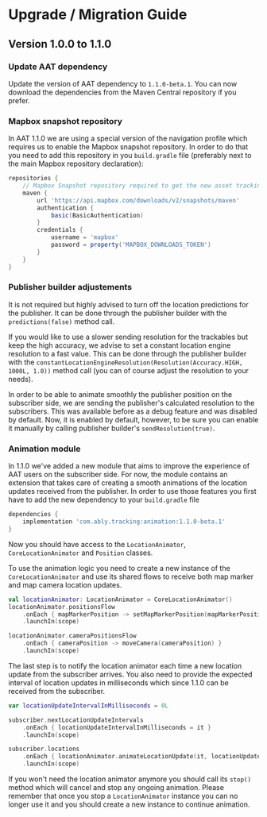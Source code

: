 # Upgrade / Migration Guide

## Version 1.0.0 to 1.1.0

### Update AAT dependency

Update the version of AAT dependency to `1.1.0-beta.1`.
You can now download the dependencies from the Maven Central repository if you prefer.

### Mapbox snapshot repository

In AAT 1.1.0 we are using a special version of the navigation profile which requires us to enable the Mapbox snapshot repository. In order to do that you need to add this repository in you `build.gradle` file (preferably next to the main Mapbox repository declaration):

```groovy
repositories {
    // Mapbox Snapshot repository required to get the new asset tracking navigation profile.
    maven {
        url 'https://api.mapbox.com/downloads/v2/snapshots/maven'
        authentication {
            basic(BasicAuthentication)
        }
        credentials {
            username = 'mapbox'
            password = property('MAPBOX_DOWNLOADS_TOKEN')
        }
    }
}
```

### Publisher builder adjustements

It is not required but highly advised to turn off the location predictions for the publisher. It can be done through the publisher builder with the `predictions(false)` method call.

If you would like to use a slower sending resolution for the trackables but keep the high accuracy, we advise to set a constant location engine resolution to a fast value. This can be done through the publisher builder with the `constantLocationEngineResolution(Resolution(Accuracy.HIGH, 1000L, 1.0))` method call (you can of course adjust the resolution to your needs).

In order to be able to animate smoothly the publisher position on the subscriber side, we are sending the publisher's calculated resolution to the subscribers. This was available before as a debug feature and was disabled by default. Now, it is enabled by default, however, to be sure you can enable it manually by calling publisher builder's `sendResolution(true)`.

### Animation module

In 1.1.0 we've added a new module that aims to improve the experience of AAT users on the subscriber side. For now, the module contains an extension that takes care of creating a smooth animations of the location updates received from the publisher. In order to use those features you first have to add the new dependency to your `build.gradle` file

```groovy
dependencies {
    implementation 'com.ably.tracking:animation:1.1.0-beta.1'
}
```

Now you should have access to the `LocationAnimator`, `CoreLocationAnimator` and `Position` classes.

To use the animation logic you need to create a new instance of the `CoreLocationAnimator` and use its shared flows to receive both map marker and map camera location updates.

```kotlin
val locationAnimator: LocationAnimator = CoreLocationAnimator()
locationAnimator.positionsFlow
    .onEach { mapMarkerPosition -> setMapMarkerPosition(mapMarkerPosition) }
    .launchIn(scope)

locationAnimator.cameraPositionsFlow
    .onEach { cameraPosition -> moveCamera(cameraPosition) }
    .launchIn(scope)
```

The last step is to notify the location animator each time a new location update from the subscriber arrives. You also need to provide the expected interval of location updates in milliseconds which since 1.1.0 can be received from the subscriber.

```kotlin
var locationUpdateIntervalInMilliseconds = 0L

subscriber.nextLocationUpdateIntervals
    .onEach { locationUpdateIntervalInMilliseconds = it }
    .launchIn(scope)

subscriber.locations
    .onEach { locationAnimator.animateLocationUpdate(it, locationUpdateIntervalInMilliseconds) }
    .launchIn(scope)
```

If you won't need the location animator anymore you should call its `stop()` method which will cancel and stop any ongoing animation. Please remember that once you stop a `LocationAnimator` instance you can no longer use it and you should create a new instance to continue animation.
